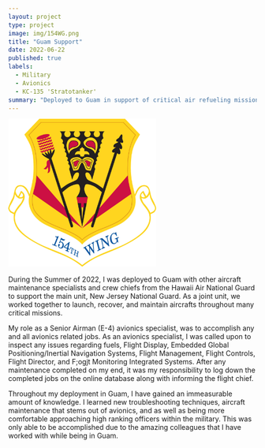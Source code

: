 ```yaml
---
layout: project
type: project
image: img/154WG.png
title: "Guam Support"
date: 2022-06-22
published: true
labels:
  - Military
  - Avionics
  - KC-135 'Stratotanker'
summary: "Deployed to Guam in support of critical air refueling missions."
---
```


<img class="img-fluid" src="../img/154WG.png"
    width="300"
    height="300"  />

During the Summer of 2022, I was deployed to Guam with other aircraft maintenance specialists and crew chiefs from the Hawaii Air National Guard to support the main unit, New Jersey National Guard. As a joint unit, we worked together to launch, recover, and maintain aircrafts throughout many critical missions.

My role as a Senior Airman (E-4) avionics specialist, was to accomplish any and all avionics related jobs. As an avionics specialist, I was called upon to inspect any issues regarding fuels, Flight Display, Embedded Global Positioning/Inertial Navigation Systems, Flight Management, Flight Controls, Flight Director, and F;ogjt Monitoring Integrated Systems. After any maintenance completed on my end, it was my responsibility to log down the completed jobs on the online database along with informing the flight chief.

Throughout my deployment in Guam, I have gained an immeasurable amount of knowledge. I learned new troubleshooting techniques, aircraft maintenance that stems out of avionics, and as well as being more comfortable approaching high ranking officers within the military. This was only able to be accomplished due to the amazing colleagues that I have worked with while being in Guam.
